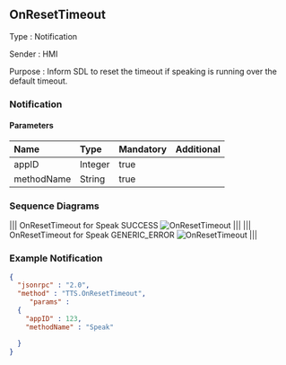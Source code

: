 ## OnResetTimeout

Type
: Notification

Sender
: HMI

Purpose
: Inform SDL to reset the timeout if speaking is running over the default timeout.

### Notification

#### Parameters

|Name|Type|Mandatory|Additional|
|:---|:---|:--------|:---------|
|appID|Integer|true||
|methodName|String|true||

### Sequence Diagrams
|||
OnResetTimeout for Speak SUCCESS
![OnResetTimeout](./assets/OnResetTimeoutSpeakSuccess.jpg)
|||
|||
OnResetTimeout for Speak GENERIC_ERROR
![OnResetTimeout](./assets/OnResetTimeoutGenericError.jpg)
|||

### Example Notification
```json
{
  "jsonrpc" : "2.0",
  "method" : "TTS.OnResetTimeout",
     "params" :
  {
    "appID" : 123,
    "methodName" : "Speak"

  }
}
```
